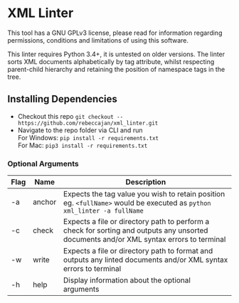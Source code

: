 # XML Linter
This tool has a GNU GPLv3 license, please read for information regarding permissions, conditions and limitations of using this software.

This linter requires Python 3.4+, it is untested on older versions.
The linter sorts XML documents alphabetically by tag attribute, whilst respecting parent-child hierarchy and retaining the position of namespace tags in the tree.

## Installing Dependencies
- Checkout this repo ```git checkout -- https://github.com/rebeccajan/xml_linter.git```
-  Navigate to the repo folder via CLI and run <br/>
For Windows: ```pip install -r requirements.txt``` <br/>
For Mac: ```pip3 install -r requirements.txt```

### Optional Arguments

| Flag | Name  | Description |
| ---- | ----- | ----------- |
| -a   | anchor| Expects the tag value you wish to retain position <br/> eg. `<fullName>` would be executed as ```python xml_linter -a fullName``` |
| -c   | check | Expects a file or directory path to perform a check for sorting and outputs any unsorted documents and/or XML syntax errors to terminal |
| -w   | write | Expects a file or directory path to format and outputs any linted documents and/or XML syntax errors to terminal |
| -h   | help  | Display information about the optional arguments |




